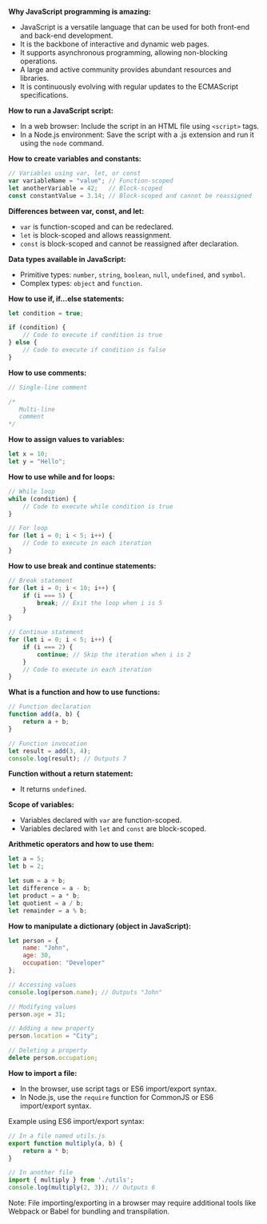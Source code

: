 **Why JavaScript programming is amazing:**
- JavaScript is a versatile language that can be used for both front-end and back-end development.
- It is the backbone of interactive and dynamic web pages.
- It supports asynchronous programming, allowing non-blocking operations.
- A large and active community provides abundant resources and libraries.
- It is continuously evolving with regular updates to the ECMAScript specifications.

**How to run a JavaScript script:**
- In a web browser: Include the script in an HTML file using `<script>` tags.
- In a Node.js environment: Save the script with a .js extension and run it using the `node` command.

**How to create variables and constants:**
```javascript
// Variables using var, let, or const
var variableName = "value"; // Function-scoped
let anotherVariable = 42;   // Block-scoped
const constantValue = 3.14; // Block-scoped and cannot be reassigned
```

**Differences between var, const, and let:**
- `var` is function-scoped and can be redeclared.
- `let` is block-scoped and allows reassignment.
- `const` is block-scoped and cannot be reassigned after declaration.

**Data types available in JavaScript:**
- Primitive types: `number`, `string`, `boolean`, `null`, `undefined`, and `symbol`.
- Complex types: `object` and `function`.

**How to use if, if...else statements:**
```javascript
let condition = true;

if (condition) {
    // Code to execute if condition is true
} else {
    // Code to execute if condition is false
}
```

**How to use comments:**
```javascript
// Single-line comment

/*
   Multi-line
   comment
*/
```

**How to assign values to variables:**
```javascript
let x = 10;
let y = "Hello";
```

**How to use while and for loops:**
```javascript
// While loop
while (condition) {
    // Code to execute while condition is true
}

// For loop
for (let i = 0; i < 5; i++) {
    // Code to execute in each iteration
}
```

**How to use break and continue statements:**
```javascript
// Break statement
for (let i = 0; i < 10; i++) {
    if (i === 5) {
        break; // Exit the loop when i is 5
    }
}

// Continue statement
for (let i = 0; i < 5; i++) {
    if (i === 2) {
        continue; // Skip the iteration when i is 2
    }
    // Code to execute in each iteration
}
```

**What is a function and how to use functions:**
```javascript
// Function declaration
function add(a, b) {
    return a + b;
}

// Function invocation
let result = add(3, 4);
console.log(result); // Outputs 7
```

**Function without a return statement:**
- It returns `undefined`.

**Scope of variables:**
- Variables declared with `var` are function-scoped.
- Variables declared with `let` and `const` are block-scoped.

**Arithmetic operators and how to use them:**
```javascript
let a = 5;
let b = 2;

let sum = a + b;
let difference = a - b;
let product = a * b;
let quotient = a / b;
let remainder = a % b;
```

**How to manipulate a dictionary (object in JavaScript):**
```javascript
let person = {
    name: "John",
    age: 30,
    occupation: "Developer"
};

// Accessing values
console.log(person.name); // Outputs "John"

// Modifying values
person.age = 31;

// Adding a new property
person.location = "City";

// Deleting a property
delete person.occupation;
```

**How to import a file:**
- In the browser, use script tags or ES6 import/export syntax.
- In Node.js, use the `require` function for CommonJS or ES6 import/export syntax.

Example using ES6 import/export syntax:
```javascript
// In a file named utils.js
export function multiply(a, b) {
    return a * b;
}

// In another file
import { multiply } from './utils';
console.log(multiply(2, 3)); // Outputs 6
```

Note: File importing/exporting in a browser may require additional tools like Webpack or Babel for bundling and transpilation.
